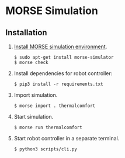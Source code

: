 # MORSE Simulation

## Installation

1. [Install MORSE simulation environment][morse-install].

    ```
    $ sudo apt-get install morse-simulator
    $ morse check
    ```

2. Install dependencies for robot controller:

    ```
    $ pip3 install -r requirements.txt
    ```

3. Import simulation.

   ```
   $ morse import . thermalcomfort
   ```

4. Start simulation.

    ```
    $ morse run thermalcomfort
    ```

5. Start robot controller in a separate terminal.

    ```
    $ python3 scripts/cli.py
    ```

[morse-install]: https://www.openrobots.org/morse/doc/stable/user/installation.html
